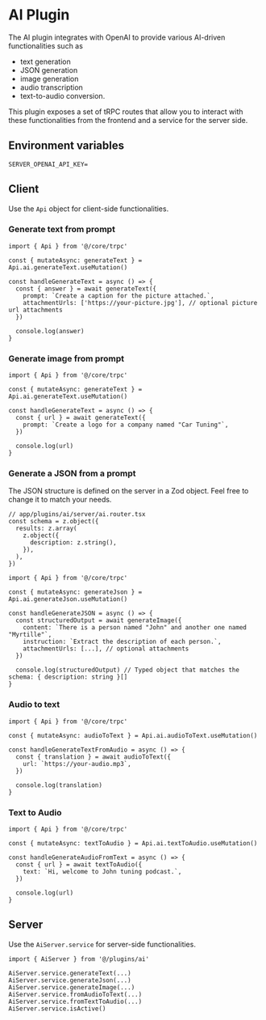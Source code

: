 # AI Plugin

The AI plugin integrates with OpenAI to provide various AI-driven functionalities such as

- text generation
- JSON generation
- image generation
- audio transcription
- text-to-audio conversion.

This plugin exposes a set of tRPC routes that allow you to interact with these functionalities from the frontend and a service for the server side.

## Environment variables

```.env
SERVER_OPENAI_API_KEY=
```

## Client

Use the `Api` object for client-side functionalities.

### Generate text from prompt

```tsx
import { Api } from '@/core/trpc'

const { mutateAsync: generateText } = Api.ai.generateText.useMutation()

const handleGenerateText = async () => {
  const { answer } = await generateText({
    prompt: `Create a caption for the picture attached.`,
    attachmentUrls: ['https://your-picture.jpg'], // optional picture url attachments
  })

  console.log(answer)
}
```

### Generate image from prompt

```tsx
import { Api } from '@/core/trpc'

const { mutateAsync: generateText } = Api.ai.generateText.useMutation()

const handleGenerateText = async () => {
  const { url } = await generateText({
    prompt: `Create a logo for a company named "Car Tuning"`,
  })

  console.log(url)
}
```

### Generate a JSON from a prompt

The JSON structure is defined on the server in a Zod object. Feel free to change it to match your needs.

```tsx
// app/plugins/ai/server/ai.router.tsx
const schema = z.object({
  results: z.array(
    z.object({
      description: z.string(),
    }),
  ),
})
```

```tsx
import { Api } from '@/core/trpc'

const { mutateAsync: generateJson } = Api.ai.generateJson.useMutation()

const handleGenerateJSON = async () => {
  const structuredOutput = await generateImage({
    content: `There is a person named "John" and another one named "Myrtille"`,
    instruction: `Extract the description of each person.`,
    attachmentUrls: [...], // optional attachments
  })

  console.log(structuredOutput) // Typed object that matches the schema: { description: string }[]
}
```

### Audio to text

```tsx
import { Api } from '@/core/trpc'

const { mutateAsync: audioToText } = Api.ai.audioToText.useMutation()

const handleGenerateTextFromAudio = async () => {
  const { translation } = await audioToText({
    url: `https://your-audio.mp3`,
  })

  console.log(translation)
}
```

### Text to Audio

```tsx
import { Api } from '@/core/trpc'

const { mutateAsync: textToAudio } = Api.ai.textToAudio.useMutation()

const handleGenerateAudioFromText = async () => {
  const { url } = await textToAudio({
    text: `Hi, welcome to John tuning podcast.`,
  })

  console.log(url)
}
```

## Server

Use the `AiServer.service` for server-side functionalities.

```tsx
import { AiServer } from '@/plugins/ai'

AiServer.service.generateText(...)
AiServer.service.generateJson(...)
AiServer.service.generateImage(...)
AiServer.service.fromAudioToText(...)
AiServer.service.fromTextToAudio(...)
AiServer.service.isActive()
```
